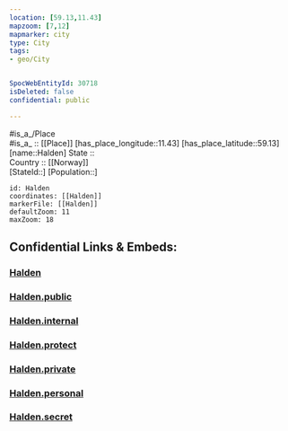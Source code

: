 ```yaml
---
location: [59.13,11.43] 
mapzoom: [7,12] 
mapmarker: city 
type: City
tags:
- geo/City


SpocWebEntityId: 30718
isDeleted: false
confidential: public

---
```

#is_a_/Place  
#is_a_ :: [[Place]] 
[has_place_longitude::11.43] 
[has_place_latitude::59.13] 
[name::Halden] 
State ::  
Country :: [[Norway]]  
[StateId::] 
[Population::] 



```leaflet
id: Halden
coordinates: [[Halden]] 
markerFile: [[Halden]] 
defaultZoom: 11 
maxZoom: 18
```


## Confidential Links & Embeds: 

### [Halden](/_Standards/Earth/Continent/Europe/Europe~North/Norway/Counties~Norway/Østfold/City/Halden.md) 

### [Halden.public](/_public/Earth/Continent/Europe/Europe~North/Norway/Counties~Norway/Østfold/City/Halden.public.md) 

### [Halden.internal](/_internal/Earth/Continent/Europe/Europe~North/Norway/Counties~Norway/Østfold/City/Halden.internal.md) 

### [Halden.protect](/_protect/Earth/Continent/Europe/Europe~North/Norway/Counties~Norway/Østfold/City/Halden.protect.md) 

### [Halden.private](/_private/Earth/Continent/Europe/Europe~North/Norway/Counties~Norway/Østfold/City/Halden.private.md) 

### [Halden.personal](/_personal/Earth/Continent/Europe/Europe~North/Norway/Counties~Norway/Østfold/City/Halden.personal.md) 

### [Halden.secret](/_secret/Earth/Continent/Europe/Europe~North/Norway/Counties~Norway/Østfold/City/Halden.secret.md)

